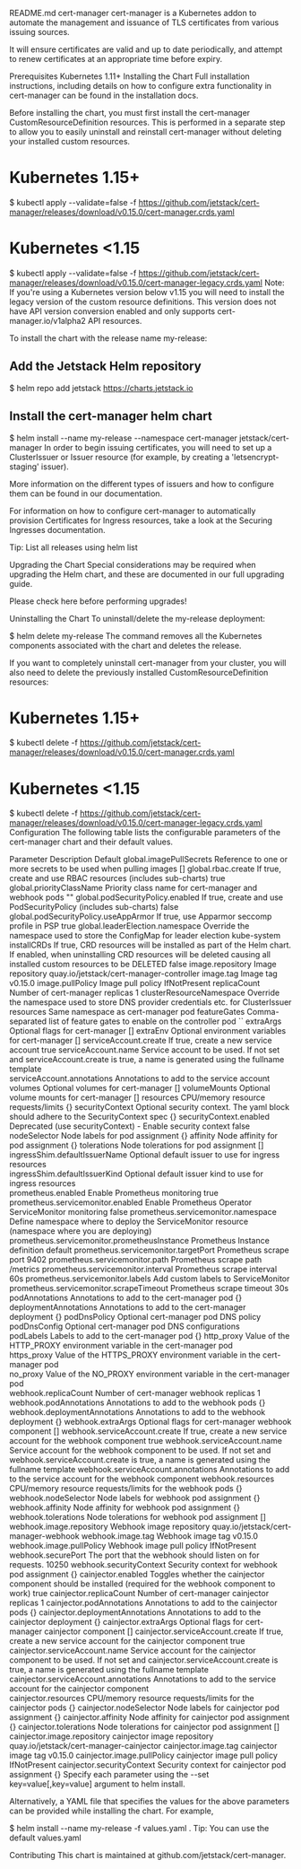 README.md
cert-manager
cert-manager is a Kubernetes addon to automate the management and issuance of TLS certificates from various issuing sources.

It will ensure certificates are valid and up to date periodically, and attempt to renew certificates at an appropriate time before expiry.

Prerequisites
Kubernetes 1.11+
Installing the Chart
Full installation instructions, including details on how to configure extra functionality in cert-manager can be found in the installation docs.

Before installing the chart, you must first install the cert-manager CustomResourceDefinition resources. This is performed in a separate step to allow you to easily uninstall and reinstall cert-manager without deleting your installed custom resources.

# Kubernetes 1.15+
$ kubectl apply --validate=false -f https://github.com/jetstack/cert-manager/releases/download/v0.15.0/cert-manager.crds.yaml

# Kubernetes <1.15
$ kubectl apply --validate=false -f https://github.com/jetstack/cert-manager/releases/download/v0.15.0/cert-manager-legacy.crds.yaml
Note: If you're using a Kubernetes version below v1.15 you will need to install the legacy version of the custom resource definitions. This version does not have API version conversion enabled and only supports cert-manager.io/v1alpha2 API resources.

To install the chart with the release name my-release:

## Add the Jetstack Helm repository
$ helm repo add jetstack https://charts.jetstack.io

## Install the cert-manager helm chart
$ helm install --name my-release --namespace cert-manager jetstack/cert-manager
In order to begin issuing certificates, you will need to set up a ClusterIssuer or Issuer resource (for example, by creating a 'letsencrypt-staging' issuer).

More information on the different types of issuers and how to configure them can be found in our documentation.

For information on how to configure cert-manager to automatically provision Certificates for Ingress resources, take a look at the Securing Ingresses documentation.

Tip: List all releases using helm list

Upgrading the Chart
Special considerations may be required when upgrading the Helm chart, and these are documented in our full upgrading guide.

Please check here before performing upgrades!

Uninstalling the Chart
To uninstall/delete the my-release deployment:

$ helm delete my-release
The command removes all the Kubernetes components associated with the chart and deletes the release.

If you want to completely uninstall cert-manager from your cluster, you will also need to delete the previously installed CustomResourceDefinition resources:

# Kubernetes 1.15+
$ kubectl delete -f https://github.com/jetstack/cert-manager/releases/download/v0.15.0/cert-manager.crds.yaml

# Kubernetes <1.15
$ kubectl delete -f https://github.com/jetstack/cert-manager/releases/download/v0.15.0/cert-manager-legacy.crds.yaml
Configuration
The following table lists the configurable parameters of the cert-manager chart and their default values.

Parameter	Description	Default
global.imagePullSecrets	Reference to one or more secrets to be used when pulling images	[]
global.rbac.create	If true, create and use RBAC resources (includes sub-charts)	true
global.priorityClassName	Priority class name for cert-manager and webhook pods	""
global.podSecurityPolicy.enabled	If true, create and use PodSecurityPolicy (includes sub-charts)	false
global.podSecurityPolicy.useAppArmor	If true, use Apparmor seccomp profile in PSP	true
global.leaderElection.namespace	Override the namespace used to store the ConfigMap for leader election	kube-system
installCRDs	If true, CRD resources will be installed as part of the Helm chart. If enabled, when uninstalling CRD resources will be deleted causing all installed custom resources to be DELETED	false
image.repository	Image repository	quay.io/jetstack/cert-manager-controller
image.tag	Image tag	v0.15.0
image.pullPolicy	Image pull policy	IfNotPresent
replicaCount	Number of cert-manager replicas	1
clusterResourceNamespace	Override the namespace used to store DNS provider credentials etc. for ClusterIssuer resources	Same namespace as cert-manager pod
featureGates	Comma-separated list of feature gates to enable on the controller pod	``
extraArgs	Optional flags for cert-manager	[]
extraEnv	Optional environment variables for cert-manager	[]
serviceAccount.create	If true, create a new service account	true
serviceAccount.name	Service account to be used. If not set and serviceAccount.create is true, a name is generated using the fullname template	
serviceAccount.annotations	Annotations to add to the service account	
volumes	Optional volumes for cert-manager	[]
volumeMounts	Optional volume mounts for cert-manager	[]
resources	CPU/memory resource requests/limits	{}
securityContext	Optional security context. The yaml block should adhere to the SecurityContext spec	{}
securityContext.enabled	Deprecated (use securityContext) - Enable security context	false
nodeSelector	Node labels for pod assignment	{}
affinity	Node affinity for pod assignment	{}
tolerations	Node tolerations for pod assignment	[]
ingressShim.defaultIssuerName	Optional default issuer to use for ingress resources	
ingressShim.defaultIssuerKind	Optional default issuer kind to use for ingress resources	
prometheus.enabled	Enable Prometheus monitoring	true
prometheus.servicemonitor.enabled	Enable Prometheus Operator ServiceMonitor monitoring	false
prometheus.servicemonitor.namespace	Define namespace where to deploy the ServiceMonitor resource	(namespace where you are deploying)
prometheus.servicemonitor.prometheusInstance	Prometheus Instance definition	default
prometheus.servicemonitor.targetPort	Prometheus scrape port	9402
prometheus.servicemonitor.path	Prometheus scrape path	/metrics
prometheus.servicemonitor.interval	Prometheus scrape interval	60s
prometheus.servicemonitor.labels	Add custom labels to ServiceMonitor	
prometheus.servicemonitor.scrapeTimeout	Prometheus scrape timeout	30s
podAnnotations	Annotations to add to the cert-manager pod	{}
deploymentAnnotations	Annotations to add to the cert-manager deployment	{}
podDnsPolicy	Optional cert-manager pod DNS policy	
podDnsConfig	Optional cert-manager pod DNS configurations	
podLabels	Labels to add to the cert-manager pod	{}
http_proxy	Value of the HTTP_PROXY environment variable in the cert-manager pod	
https_proxy	Value of the HTTPS_PROXY environment variable in the cert-manager pod	
no_proxy	Value of the NO_PROXY environment variable in the cert-manager pod	
webhook.replicaCount	Number of cert-manager webhook replicas	1
webhook.podAnnotations	Annotations to add to the webhook pods	{}
webhook.deploymentAnnotations	Annotations to add to the webhook deployment	{}
webhook.extraArgs	Optional flags for cert-manager webhook component	[]
webhook.serviceAccount.create	If true, create a new service account for the webhook component	true
webhook.serviceAccount.name	Service account for the webhook component to be used. If not set and webhook.serviceAccount.create is true, a name is generated using the fullname template	
webhook.serviceAccount.annotations	Annotations to add to the service account for the webhook component	
webhook.resources	CPU/memory resource requests/limits for the webhook pods	{}
webhook.nodeSelector	Node labels for webhook pod assignment	{}
webhook.affinity	Node affinity for webhook pod assignment	{}
webhook.tolerations	Node tolerations for webhook pod assignment	[]
webhook.image.repository	Webhook image repository	quay.io/jetstack/cert-manager-webhook
webhook.image.tag	Webhook image tag	v0.15.0
webhook.image.pullPolicy	Webhook image pull policy	IfNotPresent
webhook.securePort	The port that the webhook should listen on for requests.	10250
webhook.securityContext	Security context for webhook pod assignment	{}
cainjector.enabled	Toggles whether the cainjector component should be installed (required for the webhook component to work)	true
cainjector.replicaCount	Number of cert-manager cainjector replicas	1
cainjector.podAnnotations	Annotations to add to the cainjector pods	{}
cainjector.deploymentAnnotations	Annotations to add to the cainjector deployment	{}
cainjector.extraArgs	Optional flags for cert-manager cainjector component	[]
cainjector.serviceAccount.create	If true, create a new service account for the cainjector component	true
cainjector.serviceAccount.name	Service account for the cainjector component to be used. If not set and cainjector.serviceAccount.create is true, a name is generated using the fullname template	
cainjector.serviceAccount.annotations	Annotations to add to the service account for the cainjector component	
cainjector.resources	CPU/memory resource requests/limits for the cainjector pods	{}
cainjector.nodeSelector	Node labels for cainjector pod assignment	{}
cainjector.affinity	Node affinity for cainjector pod assignment	{}
cainjector.tolerations	Node tolerations for cainjector pod assignment	[]
cainjector.image.repository	cainjector image repository	quay.io/jetstack/cert-manager-cainjector
cainjector.image.tag	cainjector image tag	v0.15.0
cainjector.image.pullPolicy	cainjector image pull policy	IfNotPresent
cainjector.securityContext	Security context for cainjector pod assignment	{}
Specify each parameter using the --set key=value[,key=value] argument to helm install.

Alternatively, a YAML file that specifies the values for the above parameters can be provided while installing the chart. For example,

$ helm install --name my-release -f values.yaml .
Tip: You can use the default values.yaml

Contributing
This chart is maintained at github.com/jetstack/cert-manager.